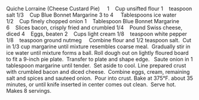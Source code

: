 Quiche Lorraine (Cheese Custard Pie)
 
 
1    Cup unsifted flour
1    teaspoon salt
1/3    Cup Blue Bonnet Margarine
3 to 4     Tablespoons ice water
1/2    Cup finely chopped onion
1    Tablespoon Blue Bonnet Margarine
6    Slices bacon, crisply fried and crumbled
1/4    Pound Swiss cheese, diced
4    Eggs, beaten
2    Cups light cream
1/8    teaspoon white pepper
1/8    teaspoon ground nutmeg
 
 
Combine flour and 1/2 teaspoon salt.  Cut in 1/3 cup margarine until mixture resembles coarse meal.  Gradually stir in ice water until mixture forms a ball.
Roll dough out on lightly floured board to fit a 9-inch pie plate.  Transfer to plate and shape edge.  
Saute onion in 1 tablespoon margarine until tender.  Set aside to cool. 
Line prepared crust with crumbled bacon and diced cheese.  Combine eggs, cream, remaining salt and spices and sauteed onion.  Pour into crust.
Bake at 375°F. about 35 minutes, or until knife inserted in center comes out clean.  Serve hot.
 
Makes 8 servings.
